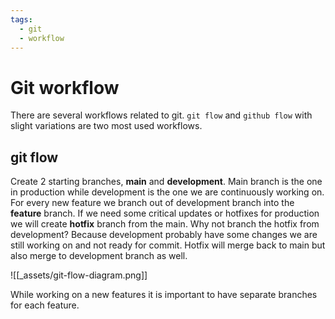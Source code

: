 ```yaml
---
tags:
  - git
  - workflow
---
```


# Git workflow

There are several workflows related to git. `git flow` and `github flow` with slight variations are two most used workflows.

## git flow

Create 2 starting branches, **main** and **development**. Main branch is the one in production while development is the one we are continuously working on. For every new feature we branch out of development branch into the **feature** branch. If we need some critical updates or hotfixes for production we will create **hotfix** branch from the main. Why not branch the hotfix from development? Because development probably have some changes we are still working on and not ready for commit. Hotfix will merge back to main but also merge to development branch as well.

![[_assets/git-flow-diagram.png]]

While working on a new features it is important to have separate branches for each feature. 
